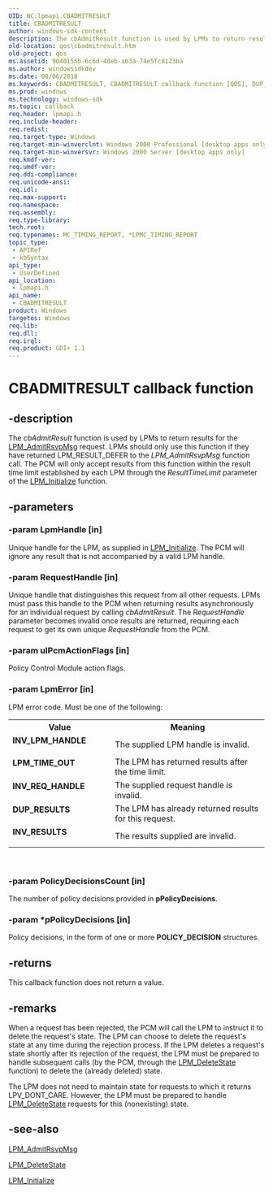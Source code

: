 ```yaml
---
UID: NC:lpmapi.CBADMITRESULT
title: CBADMITRESULT
author: windows-sdk-content
description: The cbAdmitResult function is used by LPMs to return results for the LPM_AdmitRsvpMsg request.
old-location: qos\cbadmitresult.htm
old-project: qos
ms.assetid: 9040155b-6c6d-4deb-a63a-74e5fc8123ba
ms.author: windowssdkdev
ms.date: 08/06/2018
ms.keywords: CBADMITRESULT, CBADMITRESULT callback function [QOS], DUP_RESULTS, INV_LPM_HANDLE, INV_REQ_HANDLE, INV_RESULTS, LPM_TIME_OUT, cbAdmitResult, cbAdmitResult callback, cbAdmitResult callback function [QOS], lpmapi/cbAdmitResult, qos.cbadmitresult
ms.prod: windows
ms.technology: windows-sdk
ms.topic: callback
req.header: lpmapi.h
req.include-header: 
req.redist: 
req.target-type: Windows
req.target-min-winverclnt: Windows 2000 Professional [desktop apps only]
req.target-min-winversvr: Windows 2000 Server [desktop apps only]
req.kmdf-ver: 
req.umdf-ver: 
req.ddi-compliance: 
req.unicode-ansi: 
req.idl: 
req.max-support: 
req.namespace: 
req.assembly: 
req.type-library: 
tech.root: 
req.typenames: MC_TIMING_REPORT, *LPMC_TIMING_REPORT
topic_type:
 - APIRef
 - kbSyntax
api_type:
 - UserDefined
api_location:
 - lpmapi.h
api_name:
 - CBADMITRESULT
product: Windows
targetos: Windows
req.lib: 
req.dll: 
req.irql: 
req.product: GDI+ 1.1
---
```


# CBADMITRESULT callback function


## -description


The 
<i>cbAdmitResult</i> function is used by LPMs to return results for the 
<a href="https://msdn.microsoft.com/0bf84c25-312c-4b4a-8bb1-e8f00711dbe3">LPM_AdmitRsvpMsg</a> request. LPMs should only use this function if they have returned LPM_RESULT_DEFER to the 
<i>LPM_AdmitRsvpMsg</i> function call. The PCM will only accept results from this function within the result time limit established by each LPM through the <i>ResultTimeLimit</i> parameter of the 
<a href="https://msdn.microsoft.com/00f4ab59-8808-4bcb-8258-5aad113ad2b5">LPM_Initialize</a> function.


## -parameters




### -param LpmHandle [in]

Unique handle for the LPM, as supplied in 
<a href="https://msdn.microsoft.com/00f4ab59-8808-4bcb-8258-5aad113ad2b5">LPM_Initialize</a>. The PCM will ignore any result that is not accompanied by a valid LPM handle.


### -param RequestHandle [in]

Unique handle that distinguishes this request from all other requests. LPMs must pass this handle to the PCM when returning results asynchronously for an individual request by calling 
<i>cbAdmitResult</i>. The <i>RequestHandle</i> parameter becomes invalid once results are returned, requiring each request to get its own unique <i>RequestHandle</i> from the PCM.


### -param ulPcmActionFlags [in]

Policy Control Module action flags.


### -param LpmError [in]

LPM error code. Must be one of the following:

<table>
<tr>
<th>Value</th>
<th>Meaning</th>
</tr>
<tr>
<td width="40%"><a id="INV_LPM_HANDLE"></a><a id="inv_lpm_handle"></a><dl>
<dt><b>INV_LPM_HANDLE</b></dt>
</dl>
</td>
<td width="60%">
The supplied LPM handle is invalid.

</td>
</tr>
<tr>
<td width="40%"><a id="LPM_TIME_OUT"></a><a id="lpm_time_out"></a><dl>
<dt><b>LPM_TIME_OUT</b></dt>
</dl>
</td>
<td width="60%">
The LPM has returned results after the time limit.

</td>
</tr>
<tr>
<td width="40%"><a id="INV_REQ_HANDLE"></a><a id="inv_req_handle"></a><dl>
<dt><b>INV_REQ_HANDLE</b></dt>
</dl>
</td>
<td width="60%">
The supplied request handle is invalid.

</td>
</tr>
<tr>
<td width="40%"><a id="DUP_RESULTS"></a><a id="dup_results"></a><dl>
<dt><b>DUP_RESULTS</b></dt>
</dl>
</td>
<td width="60%">
The LPM has already returned results for this request.

</td>
</tr>
<tr>
<td width="40%"><a id="INV_RESULTS"></a><a id="inv_results"></a><dl>
<dt><b>INV_RESULTS</b></dt>
</dl>
</td>
<td width="60%">
The results supplied are invalid.

</td>
</tr>
</table>
 


### -param PolicyDecisionsCount [in]

The number of policy decisions provided in <b>pPolicyDecisions</b>.


### -param *pPolicyDecisions [in]

Policy decisions, in the form of one or more <b>POLICY_DECISION</b> structures.


## -returns



This callback function does not return a value.




## -remarks



When a request has been rejected, the PCM will call the LPM to instruct it to delete the request's state. The LPM can choose to delete the request's state at any time during the rejection process. If the LPM deletes a request's state shortly after its rejection of the request, the LPM must be prepared to handle subsequent calls (by the PCM, through the 
<a href="https://msdn.microsoft.com/54251572-22a6-4652-a88c-7ed696911c18">LPM_DeleteState</a> function) to delete the (already deleted) state.

The LPM does not need to maintain state for requests to which it returns LPV_DONT_CARE. However, the LPM must be prepared to handle 
<a href="https://msdn.microsoft.com/54251572-22a6-4652-a88c-7ed696911c18">LPM_DeleteState</a> requests for this (nonexisting) state.




## -see-also




<a href="https://msdn.microsoft.com/0bf84c25-312c-4b4a-8bb1-e8f00711dbe3">LPM_AdmitRsvpMsg</a>



<a href="https://msdn.microsoft.com/54251572-22a6-4652-a88c-7ed696911c18">LPM_DeleteState</a>



<a href="https://msdn.microsoft.com/00f4ab59-8808-4bcb-8258-5aad113ad2b5">LPM_Initialize</a>
 

 

